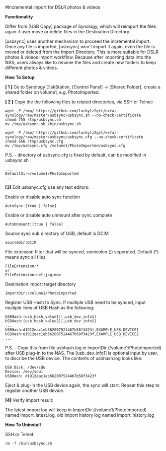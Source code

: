 #Incremental import for DSLR photos & videos

**Functionality**

Differ from [USB Copy] package of Synology, which will reimport the files again if user move or delete files in the Destination Directory.

[usbsync] uses another mechanism to proceed the incremental import. Once any file is imported, [usbsync] won't import it again, even the file is moved or deleted from the Import Directory. This is more suitable for DSLR photos & videos import workflow. Because after importing data into the NAS, users always like to rename the files and create new folders to keep different photos & videos.

**How To Setup**

**[ 1 ]** Go to Synology DiskStation, [Control Panel] -> [Shared Folder], create a shared folder on volume1, e.g. PhotoImported.

**[ 2 ]** Copy the the following files to related directories, via SSH or Telnet:
```
wget -P /tmp/ https://github.com/luckylz2git/exfat-synology/raw/master/usbsync/usbsync.sh --no-check-certificate
chmod 755 /tmp/usbsync.sh
mv /tmp/usbsync.sh /bin/usbsync.sh

wget -P /tmp/ https://github.com/luckylz2git/exfat-synology/raw/master/usbsync/usbsync.cfg --no-check-certificate
chmod 666 /tmp/usbsync.cfg
mv /tmp/usbsync.cfg /volume1/PhotoImported/usbsync.cfg
```
P.S. - directory of usbsync.cfg is fixed by default, can be modified in usbsync.sh
```
...
DefaultDir=/volume1/PhotoImported
...
```

**[3]** Edit usbsnyc.cfg use any text editors:

Enable or disable auto sync function
```
AutoSync:[true | false]
```

Enable or disable auto unmount after sync complete
```
AutoUnmount:[true | false]
```

Source sync sub directory of USB, default is DCIM
```
SourceDir:DCIM
```

File extension filter that will be synced, semicolon (;) seperated. Default (*) means sync all files
```
FileExtension:*
or
FileExtension:nef;jpg;mov
```

Destination import target directory
```
ImportDir:/volume1/PhotoImported
```

Register USB Hash to Sync.
If multiple USB need to be synced, input multiple lines of USB Hash as the following:
```
USBHash:[usb_hash_value1][,usb_dev_info1]
USBHash:[usb_hash_value2][,usb_dev_info2]
...
USBHash:d1912eac1eb562007524467b58f3423f,EXAMPLE_USB_DEVICE1
USBHash:e1912eac1eb562007524467b58f3423f,EXAMPLE_USB_DEVICE2
...
```
P.S. - Copy this from file usbhash.log in ImportDir (/volume1/PhotoImported) after USB plug-in to the NAS. The [usb_dev_info1] is optional input by user, to discribe the USB device. The contents of usbhash.log looks like:
```
USB Disk: /dev/sdu
Device: /dev/sdu1
USBHash: d1912eac1eb562007524467b58f3423f
```
Eject & plug-in the USB device again, the sync will start. Repeat this step to register another USB device.

**[4]** Verify import result:

The latest import log will keep in ImportDir (/volume1/PhotoImported) named import_latest.log, old import history log named import_history.log

**How To Uninstall**

SSH or Telnet:
```
rm -f /bin/usbsync.sh
```
